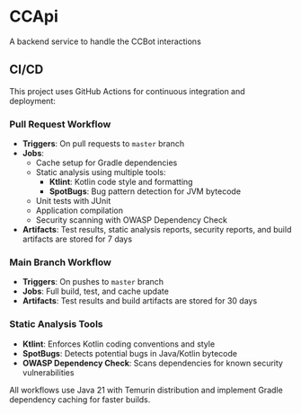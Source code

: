 # CCApi
A backend service to handle the CCBot interactions

## CI/CD

This project uses GitHub Actions for continuous integration and deployment:

### Pull Request Workflow
- **Triggers**: On pull requests to `master` branch
- **Jobs**: 
  - Cache setup for Gradle dependencies
  - Static analysis using multiple tools:
    - **Ktlint**: Kotlin code style and formatting
    - **SpotBugs**: Bug pattern detection for JVM bytecode
  - Unit tests with JUnit
  - Application compilation
  - Security scanning with OWASP Dependency Check
- **Artifacts**: Test results, static analysis reports, security reports, and build artifacts are stored for 7 days

### Main Branch Workflow  
- **Triggers**: On pushes to `master` branch
- **Jobs**: Full build, test, and cache update
- **Artifacts**: Test results and build artifacts are stored for 30 days

### Static Analysis Tools
- **Ktlint**: Enforces Kotlin coding conventions and style
- **SpotBugs**: Detects potential bugs in Java/Kotlin bytecode
- **OWASP Dependency Check**: Scans dependencies for known security vulnerabilities

All workflows use Java 21 with Temurin distribution and implement Gradle dependency caching for faster builds.
